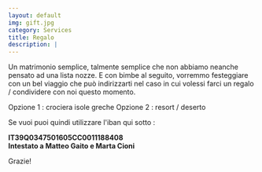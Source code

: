 ```yaml
---
layout: default
img: gift.jpg
category: Services
title: Regalo
description: |
---
```


Un matrimonio semplice, talmente semplice che non abbiamo neanche pensato ad una lista nozze.
E con bimbe al seguito, vorremmo festeggiare con un bel viaggio che può indirizzarti nel caso in cui volessi farci un regalo / condividere con noi questo momento.

Opzione 1 : crociera isole greche
Opzione 2 : resort / deserto

Se vuoi puoi quindi utilizzare l'iban qui sotto :

<p align="center">

<b> IT39Q0347501605CC0011188408 </b> <br>
<b> Intestato a Matteo Gaito e Marta Cioni </b> <br>

</p>

Grazie!
